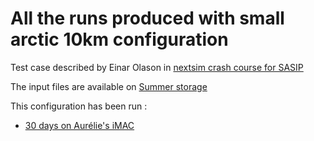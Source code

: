 # All the runs produced with small arctic 10km configuration

Test case described by Einar Olason in [nextsim crash course for SASIP](https://www.youtube.com/watch?v=Wv_5frfx7II)

The input files are available on [Summer storage](https://ige-meom-opendap.univ-grenoble-alpes.fr/thredds/catalog/meomopendap/extract/SASIP/model-configurations/nextsim/small_arctic_10km/catalog.html)

This configuration has been run :
  - [30 days on Aurélie's iMAC](https://github.com/auraoupa/config-nextsim/tree/main/small_arctic_10km/run_30d_imac#readme)
 
